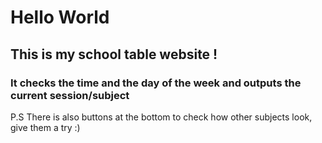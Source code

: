 # Hello World

## This is my school table website !

### It checks the time and the day of the week and outputs the current session/subject

P.S There is also buttons at the bottom to check how other subjects look, give them a try :)

